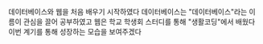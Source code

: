데이터베이스와 웹을 처음 배우기 시작하였다
데이터베이스는 "데이터베이스"라는 이름이 관심을 끌어 공부하였고
웹은 학교 학생회 스터디를 통해 "생활코딩"에서 배웠다
이번 계기를 통해 성장하는 모습을 보여주겠다
